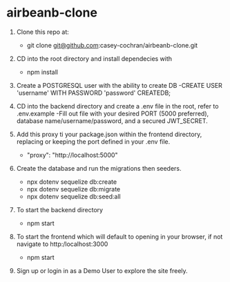 # airbeanb-clone


1. Clone this repo at: 
   - git clone git@github.com:casey-cochran/airbeanb-clone.git


2. CD into the root directory and install dependecies with 
   - npm install


3. Create a POSTGRESQL user with the ability to create DB
   -CREATE USER 'username' WITH PASSWORD 'password' CREATEDB;
   
4. CD into the backend directory and create a .env file in the root, refer to .env.example
    -Fill out file with your desired PORT (5000 preferred), database name/username/password, and a secured JWT_SECRET.
    
5. Add this proxy ti your package.json within the frontend directory, replacing or keeping the port defined in your .env file.
    - "proxy": "http://localhost:5000"

6. Create the database and run the migrations then seeders.
    - npx dotenv sequelize db:create
    - npx dotenv sequelize db:migrate
    - npx dotenv sequelize db:seed:all

7. To start the backend directory
    - npm start
    
8. To start the frontend which will default to opening in your browser, if not navigate to http:/localhost:3000
    - npm start
    
10. Sign up or login in as a Demo User to explore the site freely. 
